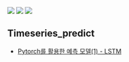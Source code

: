 <img src="https://img.shields.io/badge/Python-green?style=flat&logo=python&logoColor=3776AB"/> <img src="https://img.shields.io/badge/PyTorch-yellow?style=flat&logo=PyTorch&logoColor=EE4C2C"/> <img src="https://img.shields.io/badge/MySQL-critical?style=flat&logo=MySQL&logoColor=4479A1"/>




**Timeseries_predict**
---
- [Pytorch를 활용한 예측 모델(1) - LSTM](https://github.com/717eunhye/Analysis-Modeling/blob/main/Timeseries_predict/Pytorch%EB%A5%BC%20%ED%99%9C%EC%9A%A9%ED%95%9C%20%EC%98%88%EC%B8%A1%20%EB%AA%A8%EB%8D%B8(1)%20-%20LSTM.ipynb)
